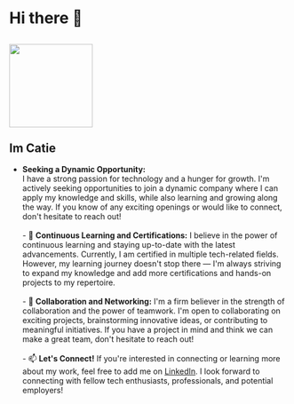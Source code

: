 
# Hi there 👋
<h2><img src="https://scontent.fmci1-3.fna.fbcdn.net/v/t39.30808-6/426636531_1881579145591204_6355459838283051323_n.jpg?_nc_cat=105&ccb=1-7&_nc_sid=efb6e6&_nc_ohc=4WDD61fI27gAX-3-Yca&_nc_ht=scontent.fmci1-3.fna&oh=00_AfCn6o3Mt5PDoKNUlnN0Lbfys1tvOFPRoHGHKmO0Fc8qHQ&oe=65DA2464" height="150" width="150"><br><br>Im Catie</h2>
<ul list-image-style="https://familymedicine.uw.edu/wp-content/uploads/2021/10/13-136378_white-star-png-transparent-background-sparkle.png" height="10" width="10">
<li> <b>Seeking a Dynamic Opportunity:</li></b> 
I have a strong passion for technology and a hunger for growth. I'm actively seeking opportunities to join a dynamic company where I can apply my knowledge and skills, while also learning and growing along the way. If you know of any exciting openings or would like to connect, don't hesitate to reach out!<br><br>
- 🌱 <b>Continuous Learning and Certifications:</b>
I believe in the power of continuous learning and staying up-to-date with the latest advancements. Currently, I am certified in multiple tech-related fields. However, my learning journey doesn't stop there — I'm always striving to expand my knowledge and add more certifications and hands-on projects to my repertoire.<br><br>
- 💞️ <b>Collaboration and Networking:</b>
I'm a firm believer in the strength of collaboration and the power of teamwork. I'm open to collaborating on exciting projects, brainstorming innovative ideas, or contributing to meaningful initiatives. If you have a project in mind and think we can make a great team, don't hesitate to reach out!<br><br>
- 📫 <b>Let's Connect!</b>
If you're interested in connecting or learning more about my work, feel free to add me on <a href="https://linkedin.com/in/niazkhan0731">LinkedIn</a>. I look forward to connecting with fellow tech enthusiasts, professionals, and potential employers!

<!--
**catietdcollins/catietdcollins** is a ✨ _spe"cial_ ✨ repository because its `README.md` (this file) appears on your GitHub profile.

Here are some ideas to get you started:

- 🔭<img src="https://avatars.githubusercontent.com/u/128995334?v=4">
 I’m currently working on ...
- 🌱 I’m currently learning ...
- 👯 I’m looking to collaborate on ...
- 🤔 I’m looking for help with ...
- 💬 Ask me about ...
- 📫 How to reach me: ...
- 😄 Pronouns: ...
- ⚡ Fun fact: ...
-->
